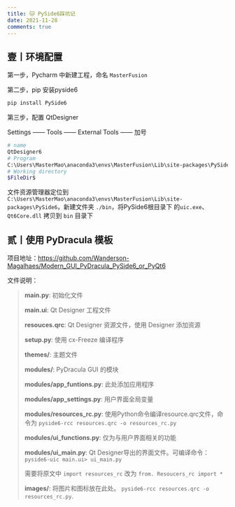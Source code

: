 ```yaml
---
title: 🐱 PySide6踩坑记
date: 2021-11-28
comments: true
---
```

## 壹丨环境配置

第一步，Pycharm 中新建工程，命名 `MasterFusion`

第二步，pip 安装pyside6

```bash
pip install PySide6
```

第三步，配置 QtDesigner

Settings —— Tools —— External Tools —— 加号

```bash
# name
QtDesigner6
# Program
C:\Users\MasterMao\anaconda3\envs\MasterFusion\Lib\site-packages\PySide6\designer.exe
# Working directory
$FileDir$
```

文件资源管理器定位到 `C:\Users\MasterMao\anaconda3\envs\MasterFusion\Lib\site-packages\PySide6`，新建文件夹 `./bin`，将PySide6根目录下 的`uic.exe`、`Qt6Core.dll` 拷贝到 `bin` 目录下



## 贰丨使用 PyDracula 模板

项目地址：https://github.com/Wanderson-Magalhaes/Modern_GUI_PyDracula_PySide6_or_PyQt6

文件说明：

> **main.py**: 初始化文件
>
> **main.ui**: Qt Designer 工程文件
>
> **resouces.qrc**: Qt Designer 资源文件，使用 Designer 添加资源
>
> **setup.py**: 使用 cx-Freeze 编译程序
>
> **themes/**: 主题文件
>
> **modules/**: PyDracula GUI 的模块
>
> **modules/app_funtions.py**: 此处添加应用程序
>
> **modules/app_settings.py**: 用户界面全局变量
>
> **modules/resources_rc.py**: 使用Python命令编译resource.qrc文件，命令为 `pyside6-rcc resources.qrc -o resources_rc.py`
>
> **modules/ui_functions.py**: 仅为与用户界面相关的功能
>
> **modules/ui_main.py**: Qt Designer导出的界面文件。可编译命令：`pyside6-uic main.ui> ui_main.py `
>
> 需要将原文中 `import resources_rc` 改为 `from. Resoucers_rc import *` 
>
> **images/**: 将图片和图标放在此处。 `pyside6-rcc resources.qrc -o resources_rc.py`.